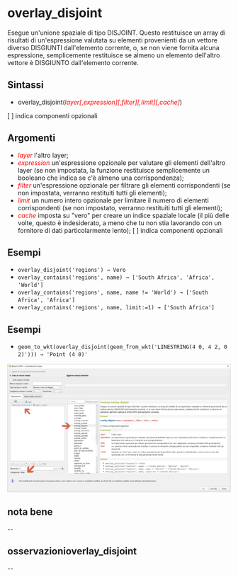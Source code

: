 # overlay_disjoint

Esegue un'unione spaziale di tipo DISJOINT. Questo restituisce un array di risultati di un'espressione valutata su elementi provenienti da un vettore diverso DISGIUNTI dall'elemento corrente, o, se non viene fornita alcuna espressione, semplicemente restituisce se almeno un elemento dell'altro vettore è DISGIUNTO dall'elemento corrente.

## Sintassi

* overlay_disjoint(_<span style="color:red;">layer[,expression][,filter][,limit][,cache]</span>_)

[ ] indica componenti opzionali

## Argomenti

* _<span style="color:red;">layer</span>_ l'altro layer;
* _<span style="color:red;">expression</span>_ un'espressione opzionale per valutare gli elementi dell'altro layer (se non impostata, la funzione restituisce semplicemente un booleano che indica se c'è almeno una corrispondenza);
* _<span style="color:red;">filter</span>_ un'espressione opzionale per filtrare gli elementi corrispondenti (se non impostata, verranno restituiti tutti gli elementi);
* _<span style="color:red;">limit</span>_ un numero intero opzionale per limitare il numero di elementi corrispondenti (se non impostato, verranno restituiti tutti gli elementi);
* _<span style="color:red;">cache</span>_ imposta su "vero" per creare un indice spaziale locale (il più delle volte, questo è indesiderato, a meno che tu non stia lavorando con un fornitore di dati particolarmente lento);
[ ] indica componenti opzionali

## Esempi

* `overlay_disjoint('regions') → Vero`
* `overlay_contains('regions', name) → ['South Africa', 'Africa', 'World']`
* `overlay_contains('regions', name, name != 'World') → ['South Africa', 'Africa']`
* `overlay_contains('regions', name, limit:=1) → ['South Africa']`

## Esempi

* `geom_to_wkt(overlay_disjoint(geom_from_wkt('LINESTRING(4 0, 4 2, 0 2)'))) → 'Point (4 0)'`

![](/img/geometria/refFunction/overlay_disjoint.png)

## nota bene

--

## osservazionioverlay_disjoint

--
